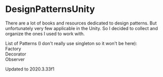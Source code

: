 # DesignPatternsUnity
There are a lot of books and resources dedicated to design patterns.
But unfortunately very few applicable in the Unity.
So I decided to collect and organize the ones I used to work with.

List of Patterns (I don't really use singleton so it won't be here):     
  Factory    
  Decorator  
  Observer     




Updated to 2020.3.33f1
